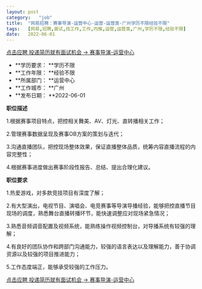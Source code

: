 ```yaml
---
layout:	post
category:	"job"
title:	"网易招聘：赛事导演-运营中心-运营-运营类-广州学历不限经验不限"
tags:	[网易,招聘,面试,找工作,工作,内推,运营,运营类,广州,学历不限,经验不限]
date:	2022-06-01
---
```


[点击应聘 投递简历就有面试机会 ->  赛事导演-运营中心](http://mobile.bole.netease.com/bole/boleDetail?id=21405&employeeId=346f03c3cda5f04c&key=all)



- **学历要求： **学历不限
- **工作年限： **经验不限
- **所属部门： **运营中心
- **工作城市： **广州
- **发布日期： **2022-06-01



**职位描述**

1.根据赛事项目特点，把控相关舞美、AV、灯光、直转播相关工作；

2.管理赛事数据呈现及赛事OB方案的策划与迭代；

3.沟通直播团队，把控现场整体效果，保证直播整体品质，统筹内容直播流程的内容完整性；

4.根据赛事进度做出赛事阶段性报告、总结、提出合理化建议。



**职位要求**

1.热爱游戏，对多款竞技项目有深度了解；

2.有大型演出，电视节目、演唱会、电竞赛事等导演导播经验，能够把控直播节目现场的调度，熟悉舞台直播转播环节，能快速调整应对现场紧急情况；

3.熟悉音频调音配置及视频系统，能熟练操作视频控制台，对导播系统有较强的理解；

4.有良好的团队协作和跨部门沟通能力，较强的语言表达以及理解能力，善于协调资源以及较强的项目推进能力；

5.工作态度端正，能够承受较强的工作压力。



[点击应聘 投递简历就有面试机会 ->  赛事导演-运营中心](http://mobile.bole.netease.com/bole/boleDetail?id=21405&employeeId=346f03c3cda5f04c&key=all)